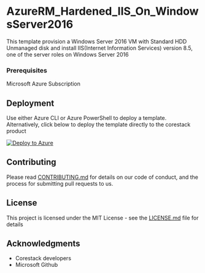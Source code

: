 
# AzureRM_Hardened_IIS_On_WindowsServer2016

This template provision a Windows Server 2016 VM with Standard HDD Unmanaged disk and install IIS(Internet Information Services) version 8.5, one of the server roles on Windows Server 2016

### Prerequisites

Microsoft Azure Subscription

## Deployment

Use either Azure CLI or Azure PowerShell to deploy a template. Alternatively, click below to deploy the template directly to the corestack product 

[![Deploy to Azure](https://docs.corestack.io/wp-content/uploads/2019/09/deploy-to-corestack.svg)](http://qa.corestack.io/heatstack/templates?repositories=github&external_redirect=true&name=AzureRM_Hardened_IIS_On_WindowsServer2016&url=https://raw.githubusercontent.com/corestacklabs/Templates/master/arm/AzureRM_Hardened_IIS_On_WindowsServer2016/AzureRM_Hardened_IIS_On_WindowsServer2016_content.json&engine=arm&type[0]=Cloud&classification[0]=Provisioning&services[0]=Azure&scope=tenant#/mytemplates)

## Contributing

Please read [CONTRIBUTING.md](https://gist.github.com/karthick-kk/30e4fd3f279492b4f040d5cd569d21d0) for details on our code of conduct, and the process for submitting pull requests to us.

## License

This project is licensed under the MIT License - see the [LICENSE.md](LICENSE.md) file for details

## Acknowledgments

* Corestack developers
* Microsoft Github

